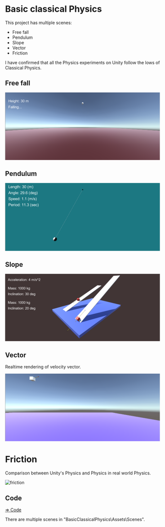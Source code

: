 # Basic classical Physics

This project has multiple scenes:

- Free fall
- Pendulum
- Slope
- Vector
- Friction

I have confirmed that all the Physics experiments on Unity follow the lows of Classical Physics.

## Free fall

![freefall](./freefall.png)

## Pendulum

![pendulum](./pendulum.png)

## Slope

![slope](./twoSlopes.png)

## Vector

Realtime rendering of velocity vector.

![velocityVector](./velocityVector.png)

# Friction

Comparison between Unity's Physics and Physics in real world Physics.

![friction](./friction/png)

## Code

[=> Code](../BasicClassicalPhysics)

There are multiple scenes in "BasicClassicalPhysics\Assets\Scenes".
